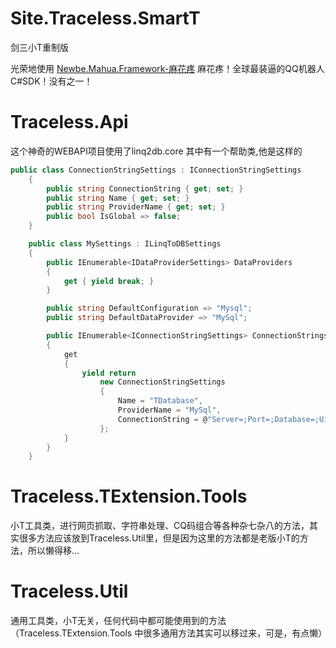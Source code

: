 # Site.Traceless.SmartT
剑三小T重制版

光荣地使用 [Newbe.Mahua.Framework-麻花疼](https://github.com/Newbe36524/Newbe.Mahua.Framework) 麻花疼！全球最装逼的QQ机器人C#SDK！没有之一！ 


# Traceless.Api
这个神奇的WEBAPI项目使用了linq2db.core 其中有一个帮助类,他是这样的
```C#
public class ConnectionStringSettings : IConnectionStringSettings
    {
        public string ConnectionString { get; set; }
        public string Name { get; set; }
        public string ProviderName { get; set; }
        public bool IsGlobal => false;
    }

    public class MySettings : ILinqToDBSettings
    {
        public IEnumerable<IDataProviderSettings> DataProviders
        {
            get { yield break; }
        }

        public string DefaultConfiguration => "Mysql";
        public string DefaultDataProvider => "MySql";

        public IEnumerable<IConnectionStringSettings> ConnectionStrings
        {
            get
            {
                yield return
                    new ConnectionStringSettings
                    {
                        Name = "TDatabase",
                        ProviderName = "MySql",
                        ConnectionString = @"Server=;Port=;Database=;Uid=;Pwd=;charset=;"
                    };
            }
        }
    }
```

# Traceless.TExtension.Tools

小T工具类，进行网页抓取、字符串处理、CQ码组合等各种杂七杂八的方法，其实很多方法应该放到Traceless.Util里，但是因为这里的方法都是老版小T的方法，所以懒得移...

# Traceless.Util 

通用工具类，小T无关，任何代码中都可能使用到的方法（Traceless.TExtension.Tools 中很多通用方法其实可以移过来，可是，有点懒）
